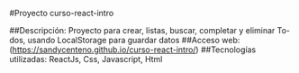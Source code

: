 #Proyecto curso-react-intro

##Descripción: Proyecto para crear, listas, buscar, completar y eliminar To-dos, usando LocalStorage para guardar datos 
##Acceso web: (https://sandycenteno.github.io/curso-react-intro/)
##Tecnologías utilizadas: ReactJs, Css, Javascript, Html
